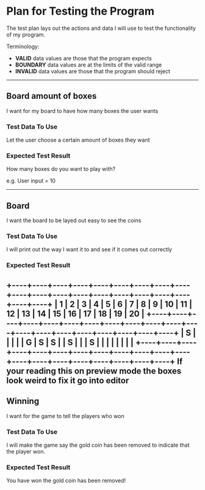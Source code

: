 # Plan for Testing the Program

The test plan lays out the actions and data I will use to test the functionality of my program.

Terminology:

- **VALID** data values are those that the program expects
- **BOUNDARY** data values are at the limits of the valid range
- **INVALID** data values are those that the program should reject

---

## Board amount of boxes

I want for my board to have how many boxes the user wants

### Test Data To Use

Let the user choose a certain amount of boxes they want

### Expected Test Result

How many boxes do you want to play with?

e.g. User input = 10

---

## Board

I want the board to be layed out easy to see the coins

### Test Data To Use

I will print out the way I want it to and see if it comes out correctly

### Expected Test Result

+----+----+----+----+----+----+----+----+----+----+----+----+----+----+----+----+----+----+----+----+
| 1  | 2  | 3  | 4  | 5  | 6  | 7  | 8  | 9  | 10 | 11 | 12 | 13 | 14 | 15 | 16 | 17 | 18 | 19 | 20 |
+----+----+----+----+----+----+----+----+----+----+----+----+----+----+----+----+----+----+----+----+
| S  |    |    |    |    | G  | S  | S  |    | S  |    |    | S  |    |    |    |    |    |    |    |
+----+----+----+----+----+----+----+----+----+----+----+----+----+----+----+----+----+----+----+----+
If your reading this on preview mode the boxes look weird to fix it go into editor
---
## Winning

I want for the game to tell the players who won

### Test Data To Use

I will make the game say the gold coin has been removed to indicate that the player won.

### Expected Test Result

You have won the gold coin has been removed!


